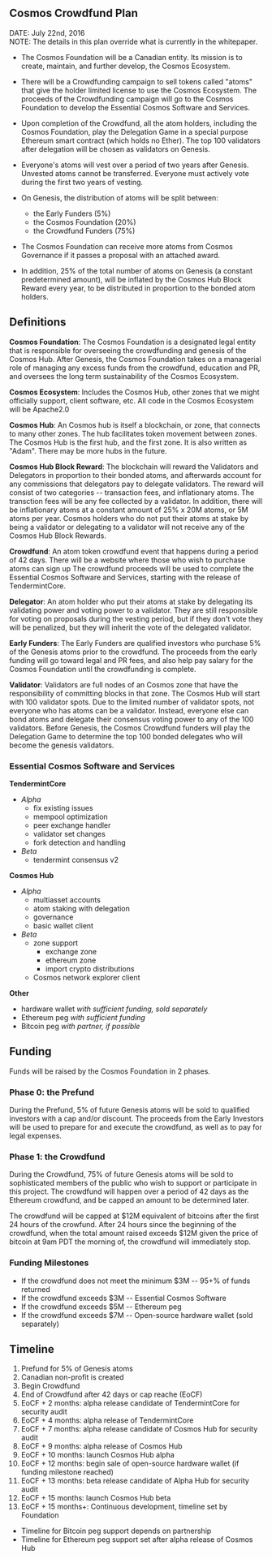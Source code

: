 Cosmos Crowdfund Plan
-------------------

DATE: July 22nd, 2016<br/>
NOTE: The details in this plan override what is currently in the whitepaper.

* The Cosmos Foundation will be a Canadian entity.  Its mission is to create,
  maintain, and further develop, the Cosmos Ecosystem.

* There will be a Crowdfunding campaign to sell tokens called "atoms" that give
  the holder limited license to use the Cosmos Ecosystem.  The proceeds of the
Crowdfunding campaign will go to the Cosmos Foundation to develop the Essential
Cosmos Software and Services.

* Upon completion of the Crowdfund, all the atom holders, including the Cosmos
  Foundation, play the Delegation Game in a special purpose Ethereum smart
contract (which holds no Ether).  The top 100 validators after delegation will
be chosen as validators on Genesis.

* Everyone's atoms will vest over a period of two years after Genesis.  Unvested
  atoms cannot be transferred.  Everyone must actively vote during the first two
years of vesting.

* On Genesis, the distribution of atoms will be split between:
  * the Early Funders (5%)
  * the Cosmos Foundation (20%)
  * the Crowdfund Funders (75%)

* The Cosmos Foundation can receive more atoms from Cosmos Governance if it passes a
  proposal with an attached award.

* In addition, 25% of the total number of atoms on Genesis (a constant
  predetermined amount), will be inflated by the Cosmos Hub Block Reward every
year, to be distributed in proportion to the bonded atom holders.

## Definitions

**Cosmos Foundation**: The Cosmos Foundation is a designated legal entity that is
responsible for overseeing the crowdfunding and genesis of the Cosmos Hub.  After
Genesis, the Cosmos Foundation takes on a managerial role of managing any excess
funds from the crowdfund, education and PR, and oversees the long term
sustainability of the Cosmos Ecosystem.

**Cosmos Ecosystem**: Includes the Cosmos Hub, other zones that we might officially
support, client software, etc.  All code in the Cosmos Ecosystem will be Apache2.0

**Cosmos Hub**: An Cosmos hub is itself a blockchain, or zone, that connects to many
other zones.  The hub facilitates token movement between zones.  The Cosmos Hub is
the first hub, and the first zone.  It is also written as "Adam".  There may be
more hubs in the future.

**Cosmos Hub Block Reward**: The blockchain will reward the Validators and
Delegators in proportion to their bonded atoms, and afterwards account for any
commissions that delegators pay to delegate validators.  The reward will consist
of two categories -- transaction fees, and inflationary atoms.  The transction
fees will be any fee collected by a validator.  In addition, there will be
inflationary atoms at a constant amount of 25% x 20M atoms, or 5M atoms per year.
Cosmos holders who do not put their atoms at stake by being a validator or
delegating to a validator will not receive any of the Cosmos Hub Block Rewards.

**Crowdfund**: An atom token crowdfund event that happens during a period of 42
days.  There will be a website where those who wish to purchase atoms can sign
up The crowdfund proceeds will be used to complete the Essential Cosmos Software
and Services, starting with the release of TendermintCore. 

**Delegator**: An atom holder who put their atoms at stake by delegating its
validating power and voting power to a validator.  They are still responsible
for voting on proposals during the vesting period, but if they don't vote they
will be penalized, but they will inherit the vote of the delegated validator.

**Early Funders**: The Early Funders are qualified investors who purchase 5% of
the Genesis atoms prior to the crowdfund. The proceeds from the early funding
will go toward legal and PR fees, and also help pay salary for the Cosmos
Foundation until the crowdfunding is complete.

**Validator**: Validators are full nodes of an Cosmos zone that have the
responsibility of committing blocks in that zone.  The Cosmos Hub will start with
100 validator spots. Due to the limited number of validator spots, not everyone
who has atoms can be a validator.  Instead, everyone else can bond atoms and
delegate their consensus voting power to any of the 100 validators.  Before
Genesis, the Cosmos Crowdfund funders will play the Delegation Game to determine
the top 100 bonded delegates who will become the genesis validators.

### Essential Cosmos Software and Services

**TendermintCore**
  * _Alpha_
    * fix existing issues
    * mempool optimization
    * peer exchange handler
    * validator set changes
    * fork detection and handling
  * _Beta_
    * tendermint consensus v2

**Cosmos Hub**
  * _Alpha_
    * multiasset accounts
    * atom staking with delegation
    * governance
    * basic wallet client
  * _Beta_
    * zone support
      * exchange zone
      * ethereum zone
      * import crypto distributions
    * Cosmos network explorer client

**Other**
  * hardware wallet _with sufficient funding, sold separately_
  * Ethereum peg _with sufficient funding_
  * Bitcoin peg _with partner, if possible_

## Funding

Funds will be raised by the Cosmos Foundation in 2 phases.

### Phase 0: the Prefund

During the Prefund, 5% of future Genesis atoms will be sold to qualified
investors with a cap and/or discount.  The proceeds from the Early Investors
will be used to prepare for and execute the crowdfund, as well as to pay for
legal expenses.

### Phase 1: the Crowdfund

During the Crowdfund, 75% of future Genesis atoms will be sold to sophisticated
members of the public who wish to support or participate in this project.
The crowdfund will happen over a period of 42 days as the Ethereum crowdfund,
and be capped an amount to be determined later.

The crowdfund will be capped at $12M equivalent of bitcoins after the first 24
hours of the crowfund.  After 24 hours since the beginning of the crowdfund,
when the total amount raised exceeds $12M given the price of bitcoin at 9am PDT
the morning of, the crowdfund will immediately stop.

### Funding Milestones

* If the crowdfund does not meet the minimum $3M -- 95+% of funds returned
* If the crowdfund exceeds $3M -- Essential Cosmos Software
* If the crowdfund exceeds $5M -- Ethereum peg
* If the crowdfund exceeds $7M -- Open-source hardware wallet (sold separately)

Timeline
--------

1. Prefund for 5% of Genesis atoms
1. Canadian non-profit is created
1. Begin Crowdfund
1. End of Crowdfund after 42 days or cap reache (EoCF)
1. EoCF + 2 months: alpha release candidate of TendermintCore for security audit
1. EoCF + 4 months: alpha release of TendermintCore
1. EoCF + 7 months: alpha release candidate of Cosmos Hub for security audit
1. EoCF + 9 months: alpha release of Cosmos Hub
1. EoCF + 10 months: launch Cosmos Hub alpha
1. EoCF + 12 months: begin sale of open-source hardware wallet (if funding
   milestone reached)
1. EoCF + 13 months: beta release candidate of Alpha Hub for security audit
1. EoCF + 15 months: launch Cosmos Hub beta
1. EoCF + 15 months+: Continuous development, timeline set by Foundation

* Timeline for Bitcoin peg support depends on partnership
* Timeline for Ethereum peg support set after alpha release of Cosmos Hub
